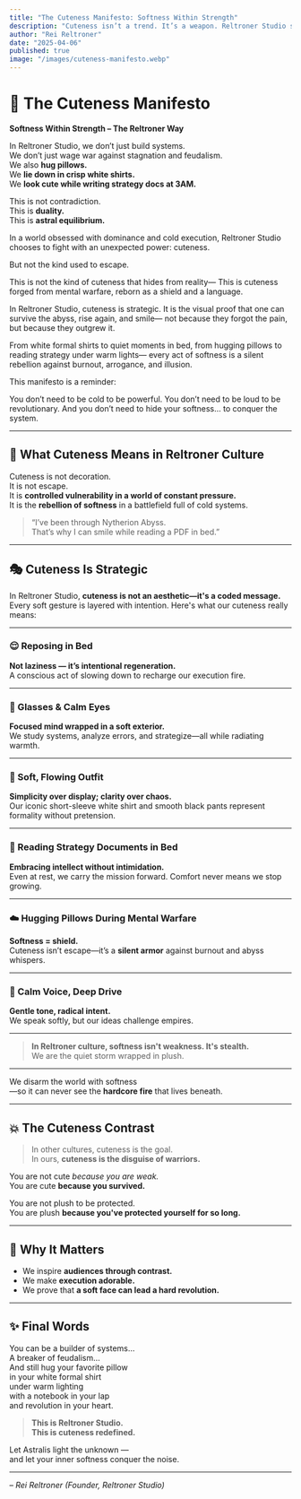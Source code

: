 ```yaml
---
title: "The Cuteness Manifesto: Softness Within Strength"
description: "Cuteness isn’t a trend. It’s a weapon. Reltroner Studio shows how softness becomes strategy in a world built on mental warfare."
author: "Rei Reltroner"
date: "2025-04-06"
published: true
image: "/images/cuteness-manifesto.webp"
---
```


# 💫 The Cuteness Manifesto  
**Softness Within Strength – The Reltroner Way**

In Reltroner Studio, we don’t just build systems.  
We don’t just wage war against stagnation and feudalism.  
We also **hug pillows.**  
We **lie down in crisp white shirts.**  
We **look cute while writing strategy docs at 3AM.**

This is not contradiction.  
This is **duality.**  
This is **astral equilibrium.**

In a world obsessed with dominance and cold execution,
Reltroner Studio chooses to fight with an unexpected power: cuteness.

But not the kind used to escape.

This is not the kind of cuteness that hides from reality—
This is cuteness forged from mental warfare, reborn as a shield and a language.

In Reltroner Studio, cuteness is strategic.
It is the visual proof that one can survive the abyss, rise again, and smile—
not because they forgot the pain, but because they outgrew it.

From white formal shirts to quiet moments in bed,
from hugging pillows to reading strategy under warm lights—
every act of softness is a silent rebellion against burnout, arrogance, and illusion.

This manifesto is a reminder:

You don’t need to be cold to be powerful.
You don’t need to be loud to be revolutionary.
And you don’t need to hide your softness… to conquer the system.

---

## 🧸 What Cuteness Means in Reltroner Culture

Cuteness is not decoration.  
It is not escape.  
It is **controlled vulnerability in a world of constant pressure.**  
It is the **rebellion of softness** in a battlefield full of cold systems.

> “I’ve been through Nytherion Abyss.  
> That’s why I can smile while reading a PDF in bed.”

---

## 🎭 Cuteness Is Strategic

In Reltroner Studio, **cuteness is not an aesthetic—it's a coded message.**  
Every soft gesture is layered with intention. Here's what our cuteness really means:

---

### 😌 Reposing in Bed  
**Not laziness — it’s intentional regeneration.**  
A conscious act of slowing down to recharge our execution fire.

---

### 🧠 Glasses & Calm Eyes  
**Focused mind wrapped in a soft exterior.**  
We study systems, analyze errors, and strategize—all while radiating warmth.

---

### 🤍 Soft, Flowing Outfit  
**Simplicity over display; clarity over chaos.**  
Our iconic short-sleeve white shirt and smooth black pants represent formality without pretension.

---

### 📝 Reading Strategy Documents in Bed  
**Embracing intellect without intimidation.**  
Even at rest, we carry the mission forward. Comfort never means we stop growing.

---

### ☁️ Hugging Pillows During Mental Warfare  
**Softness = shield.**  
Cuteness isn’t escape—it’s a **silent armor** against burnout and abyss whispers.

---

### 🌙 Calm Voice, Deep Drive  
**Gentle tone, radical intent.**  
We speak softly, but our ideas challenge empires.

---

> **In Reltroner culture, softness isn't weakness. It's stealth.**  
> We are the quiet storm wrapped in plush.

---

We disarm the world with softness  
—so it can never see the **hardcore fire** that lives beneath.

---

## 💥 The Cuteness Contrast

> In other cultures, cuteness is the goal.  
> In ours, **cuteness is the disguise of warriors.**

You are not cute *because you are weak.*  
You are cute **because you survived.**

You are not plush to be protected.  
You are plush **because you've protected yourself for so long.**

---

## 🧬 Why It Matters

- We inspire **audiences through contrast.**  
- We make **execution adorable.**  
- We prove that **a soft face can lead a hard revolution.**

---

## ✨ Final Words

You can be a builder of systems…  
A breaker of feudalism…  
And still hug your favorite pillow  
in your white formal shirt  
under warm lighting  
with a notebook in your lap  
and revolution in your heart.

> **This is Reltroner Studio.**  
> **This is cuteness redefined.**

Let Astralis light the unknown —  
and let your inner softness conquer the noise.

---

*– Rei Reltroner (Founder, Reltroner Studio)*
